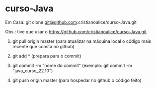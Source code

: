 # curso-Java


Em Casa: git clone git@github.com:cristianoalice/curso-Java.git

Obs.: tive que usar o https://github.com/cristianoalice/curso-Java.git



1)  git pull origin master (para atualizar na máquina local o código mais recente que consta no github)

2)  git add * (prepara para o commit)
3)  git commit -m "nome do commit" (exemplo: git commit -m "java_curso_22.10")

4) git push origin master (para hospedar no github o código feito)
